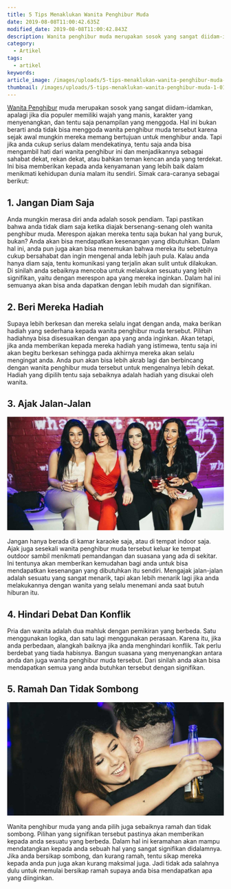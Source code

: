 ```yaml
---
title: 5 Tips Menaklukan Wanita Penghibur Muda
date: 2019-08-08T11:00:42.635Z
modified_date: 2019-08-08T11:00:42.843Z
description: Wanita penghibur muda merupakan sosok yang sangat diidam-idamkan, apalagi jika dia populer memiliki wajah yang manis, karakter yang menyenangkan.
category:
  - Artikel
tags:
  - artikel
keywords:
article_image: /images/uploads/5-tips-menaklukan-wanita-penghibur-muda-2.jpg
thumbnail: /images/uploads/5-tips-menaklukan-wanita-penghibur-muda-1-011.jpg
---
```

[Wanita Penghibur](/tags/wanita-penghibur/) muda merupakan sosok yang sangat diidam-idamkan, apalagi jika dia populer memiliki wajah yang manis, karakter yang menyenangkan, dan tentu saja penampilan yang menggoda. Hal ini bukan berarti anda tidak bisa menggoda wanita penghibur muda tersebut karena sejak awal mungkin mereka memang bertujuan untuk menghibur anda. Tapi jika anda cukup serius dalam mendekatinya, tentu saja anda bisa mengambil hati dari wanita penghibur ini dan menjadikannya sebagai sahabat dekat, rekan dekat, atau bahkan teman kencan anda yang terdekat. Ini bisa memberikan kepada anda kenyamanan yang lebih baik dalam menikmati kehidupan dunia malam itu sendiri. Simak cara-caranya sebagai berikut:



## 1. Jangan Diam Saja

Anda mungkin merasa diri anda adalah sosok pendiam. Tapi pastikan bahwa anda tidak diam saja ketika diajak bersenang-senang oleh wanita penghibur muda. Merespon ajakan mereka tentu saja bukan hal yang buruk, bukan? Anda akan bisa mendapatkan kesenangan yang dibutuhkan. Dalam hal ini, anda pun juga akan bisa menemukan bahwa mereka itu sebetulnya cukup bersahabat dan ingin mengenal anda lebih jauh pula. Kalau anda hanya diam saja, tentu komunikasi yang terjalin akan sulit untuk dilakukan. Di sinilah anda sebaiknya mencoba untuk melakukan sesuatu yang lebih signifikan, yaitu dengan merespon apa yang mereka inginkan. Dalam hal ini semuanya akan bisa anda dapatkan dengan lebih mudah dan signifikan.



## 2. Beri Mereka Hadiah

Supaya lebih berkesan dan mereka selalu ingat dengan anda, maka berikan hadiah yang sederhana kepada wanita penghibur muda tersebut. Pilihan hadiahnya bisa disesuaikan dengan apa yang anda inginkan. Akan tetapi, jika anda memberikan kepada mereka hadiah yang istimewa, tentu saja ini akan begitu berkesan sehingga pada akhirnya mereka akan selalu mengingat anda. Anda pun akan bisa lebih akrab lagi dan berbincang dengan wanita penghibur muda tersebut untuk mengenalnya lebih dekat. Hadiah yang dipilih tentu saja sebaiknya adalah hadiah yang disukai oleh wanita.



## 3. Ajak Jalan-Jalan

![5 Tips Menaklukan Wanita Penghibur Muda](/images/uploads/5-tips-menaklukan-wanita-penghibur-muda-2.jpg)

Jangan hanya berada di kamar karaoke saja, atau di tempat indoor saja. Ajak juga sesekali wanita penghibur muda tersebut keluar ke tempat outdoor sambil menikmati pemandangan dan suasana yang ada di sekitar. Ini tentunya akan memberikan kemudahan bagi anda untuk bisa mendapatkan kesenangan yang dibutuhkan itu sendiri. Mengajak jalan-jalan adalah sesuatu yang sangat menarik, tapi akan lebih menarik lagi jika anda melakukannya dengan wanita yang selalu menemani anda saat butuh hiburan itu.



## 4. Hindari Debat Dan Konflik

Pria dan wanita adalah dua mahluk dengan pemikiran yang berbeda. Satu menggunakan logika, dan satu lagi menggunakan perasaan. Karena itu, jika anda perbedaan, alangkah baiknya jika anda menghindari konflik. Tak perlu berdebat yang tiada habisnya. Bangun suasana yang menyenangkan antara anda dan juga wanita penghibur muda tersebut. Dari sinilah anda akan bisa mendapatkan semua yang anda butuhkan tersebut dengan signifikan.



## 5. Ramah Dan Tidak Sombong

![5 Tips Menaklukan Wanita Penghibur Muda](/images/uploads/5-tips-menaklukan-wanita-penghibur-muda-1.jpg)

Wanita penghibur muda yang anda pilih juga sebaiknya ramah dan tidak sombong. Pilihan yang signifikan tersebut pastinya akan memberikan kepada anda sesuatu yang berbeda. Dalam hal ini keramahan akan mampu mendatangkan kepada anda sebuah hal yang sangat signifikan didalamnya. Jika anda bersikap sombong, dan kurang ramah, tentu sikap mereka kepada anda pun juga akan kurang maksimal juga. Jadi tidak ada salahnya dulu untuk memulai bersikap ramah supaya anda bisa mendapatkan apa yang diinginkan.
